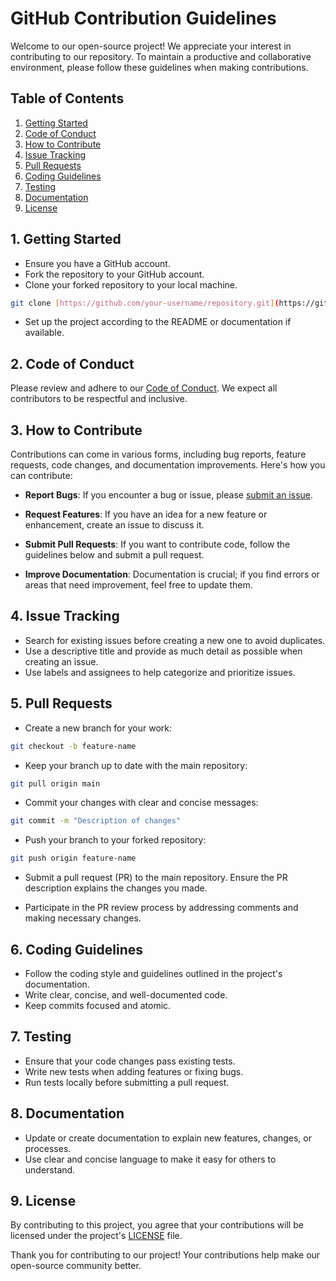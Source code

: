 # GitHub Contribution Guidelines

Welcome to our open-source project! We appreciate your interest in contributing to our repository. To maintain a productive and collaborative environment, please follow these guidelines when making contributions.

## Table of Contents

1. [Getting Started](#getting-started)
2. [Code of Conduct](#code-of-conduct)
3. [How to Contribute](#how-to-contribute)
4. [Issue Tracking](#issue-tracking)
5. [Pull Requests](#pull-requests)
6. [Coding Guidelines](#coding-guidelines)
7. [Testing](#testing)
8. [Documentation](#documentation)
9. [License](#license)

## 1. Getting Started

- Ensure you have a GitHub account.
- Fork the repository to your GitHub account.
- Clone your forked repository to your local machine.

```bash
git clone [https://github.com/your-username/repository.git](https://github.com/simar1998/SculptPath)
```

- Set up the project according to the README or documentation if available.

## 2. Code of Conduct

Please review and adhere to our [Code of Conduct](CODE_OF_CONDUCT.md). We expect all contributors to be respectful and inclusive.

## 3. How to Contribute

Contributions can come in various forms, including bug reports, feature requests, code changes, and documentation improvements. Here's how you can contribute:

- **Report Bugs**: If you encounter a bug or issue, please [submit an issue](#issue-tracking).

- **Request Features**: If you have an idea for a new feature or enhancement, create an issue to discuss it.

- **Submit Pull Requests**: If you want to contribute code, follow the guidelines below and submit a pull request.

- **Improve Documentation**: Documentation is crucial; if you find errors or areas that need improvement, feel free to update them.

## 4. Issue Tracking

- Search for existing issues before creating a new one to avoid duplicates.
- Use a descriptive title and provide as much detail as possible when creating an issue.
- Use labels and assignees to help categorize and prioritize issues.

## 5. Pull Requests

- Create a new branch for your work:

```bash
git checkout -b feature-name
```

- Keep your branch up to date with the main repository:

```bash
git pull origin main
```

- Commit your changes with clear and concise messages:

```bash
git commit -m "Description of changes"
```

- Push your branch to your forked repository:

```bash
git push origin feature-name
```

- Submit a pull request (PR) to the main repository. Ensure the PR description explains the changes you made.

- Participate in the PR review process by addressing comments and making necessary changes.

## 6. Coding Guidelines

- Follow the coding style and guidelines outlined in the project's documentation.
- Write clear, concise, and well-documented code.
- Keep commits focused and atomic.

## 7. Testing

- Ensure that your code changes pass existing tests.
- Write new tests when adding features or fixing bugs.
- Run tests locally before submitting a pull request.

## 8. Documentation

- Update or create documentation to explain new features, changes, or processes.
- Use clear and concise language to make it easy for others to understand.

## 9. License

By contributing to this project, you agree that your contributions will be licensed under the project's [LICENSE](LICENSE) file.

Thank you for contributing to our project! Your contributions help make our open-source community better.
